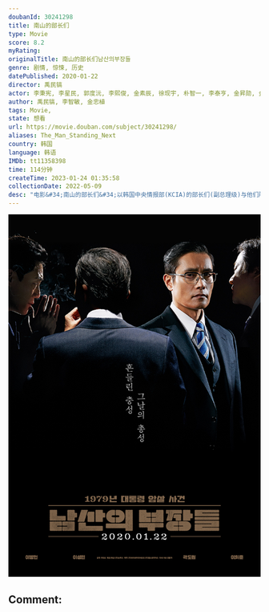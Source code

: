 ```yaml
---
doubanId: 30241298
title: 南山的部长们
type: Movie
score: 8.2
myRating: 
originalTitle: 南山的部长们남산의부장들
genre: 剧情, 惊悚, 历史
datePublished: 2020-01-22
director: 禹民镐
actor: 李秉宪, 李星民, 郭度沅, 李熙俊, 金素辰, 徐现宇, 朴智一, 李泰亨, 金昇勋, 金明善, 朴成根, 郑钟宇, 金民尚, 周锡泰, 成民秀, 赵惠珠, 孙炳旭, 朴炫宇, 严志满, 柳正浩, 金弘波, 李东国, 金洛均
author: 禹民镐, 李智敏, 金忠植
tags: Movie, 
state: 想看
url: https://movie.douban.com/subject/30241298/
aliases: The_Man_Standing_Next
country: 韩国
language: 韩语
IMDb: tt11358398
time: 114分钟
createTime: 2023-01-24 01:35:58
collectionDate: 2022-05-09
desc: "电影&#34;南山的部长们&#34;以韩国中央情报部(KCIA)的部长们(副总理级)与他们所主导的政治阴谋为素材，原作为揭露韩国政治内幕的同名小说，以历代中央情报部的部长金载圭和金炯旭的故事为中心重新创作而成。19..."
---
```


![image](assets/p2581888792.jpg)

Comment: 
---

